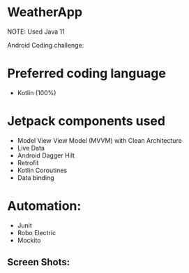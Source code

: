 # WeatherApp
NOTE: Used Java 11

Android Coding challenge:

# Preferred coding language
- Kotlin (100%)

# Jetpack components used
- Model View View Model (MVVM) with Clean Architecture
- Live Data
- Android Dagger Hilt
- Retrofit
- Kotlin Coroutines
- Data binding

# Automation:
- Junit
- Robo Electric
- Mockito

## Screen Shots: